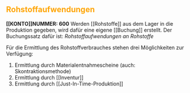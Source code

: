 ## <font color = "orange">Rohstoffaufwendungen</font>

**[[KONTO]]NUMMER: $600$**
Werden [[Rohstoffe]] aus dem Lager in die Produktion gegeben, wird dafür eine eigene [[Buchung]] erstellt. Der Buchungssatz dafür ist: 
*Rohstoffaufwendungen an Rohstoffe*

Für die Ermittlung des Rohstoffverbrauches stehen drei Möglichkeiten zur Verfügung:
1. Ermittlung durch Materialentnahmescheine (auch: Skontraktionsmethode)
2. Ermittlung durch [[Inventur]]
3. Ermittlung durch [[Just-In-Time-Produktion]]